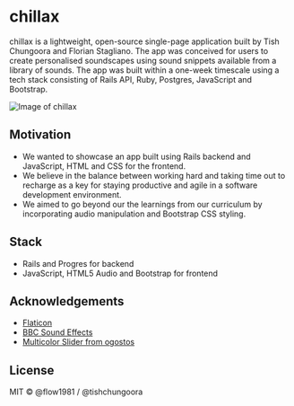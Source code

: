 # chillax

chillax is a lightweight, open-source single-page application built by Tish Chungoora and Florian Stagliano. The app was conceived for users to create personalised soundscapes using sound snippets available from a library of sounds. The app was built within a one-week timescale using a tech stack consisting of Rails API, Ruby, Postgres, JavaScript and Bootstrap.

![Image of chillax](https://i.imgur.com/zG7Kjlt.png)

## Motivation

- We wanted to showcase an app built using Rails backend and JavaScript, HTML and CSS for the frontend.
- We believe in the balance between working hard and taking time out to recharge as a key for staying productive and agile in a software development environment.
- We aimed to go beyond our the learnings from our curriculum by incorporating audio manipulation and Bootstrap CSS styling.

## Stack

- Rails and Progres for backend
- JavaScript, HTML5 Audio and Bootstrap for frontend

## Acknowledgements

- [Flaticon](https://www.flaticon.com/)
- [BBC Sound Effects](http://bbcsfx.acropolis.org.uk/)
- [Multicolor Slider from ogostos](https://www.cssscript.com/gradient-slider-control-pure-javascript-slider-js/)

## License

MIT © @flow1981 / @tishchungoora